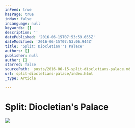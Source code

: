 ```yaml
---
inFeed: true
hasPage: true
inNav: false
inLanguage: null
keywords: []
description: ''
datePublished: '2016-06-15T07:53:59.655Z'
dateModified: '2016-06-15T07:53:06.944Z'
title: 'Split: Diocletian''s Palace'
authors: []
publisher: null
author: []
starred: false
sourcePath: _posts/2016-06-15-split-diocletians-palace.md
url: split-diocletians-palace/index.html
_type: Article

---
```

# Split: Diocletian's Palace
![](https://the-grid-user-content.s3-us-west-2.amazonaws.com/ac3cd0da-d4d9-4ecb-b26e-41e03a96c675.jpg)
